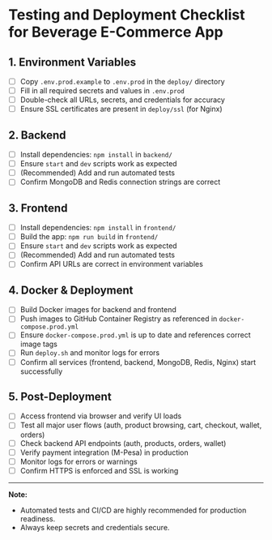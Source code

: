 # Testing and Deployment Checklist for Beverage E-Commerce App

## 1. Environment Variables
- [ ] Copy `.env.prod.example` to `.env.prod` in the `deploy/` directory
- [ ] Fill in all required secrets and values in `.env.prod`
- [ ] Double-check all URLs, secrets, and credentials for accuracy
- [ ] Ensure SSL certificates are present in `deploy/ssl` (for Nginx)

## 2. Backend
- [ ] Install dependencies: `npm install` in `backend/`
- [ ] Ensure `start` and `dev` scripts work as expected
- [ ] (Recommended) Add and run automated tests
- [ ] Confirm MongoDB and Redis connection strings are correct

## 3. Frontend
- [ ] Install dependencies: `npm install` in `frontend/`
- [ ] Build the app: `npm run build` in `frontend/`
- [ ] Ensure `start` and `dev` scripts work as expected
- [ ] (Recommended) Add and run automated tests
- [ ] Confirm API URLs are correct in environment variables

## 4. Docker & Deployment
- [ ] Build Docker images for backend and frontend
- [ ] Push images to GitHub Container Registry as referenced in `docker-compose.prod.yml`
- [ ] Ensure `docker-compose.prod.yml` is up to date and references correct image tags
- [ ] Run `deploy.sh` and monitor logs for errors
- [ ] Confirm all services (frontend, backend, MongoDB, Redis, Nginx) start successfully

## 5. Post-Deployment
- [ ] Access frontend via browser and verify UI loads
- [ ] Test all major user flows (auth, product browsing, cart, checkout, wallet, orders)
- [ ] Check backend API endpoints (auth, products, orders, wallet)
- [ ] Verify payment integration (M-Pesa) in production
- [ ] Monitor logs for errors or warnings
- [ ] Confirm HTTPS is enforced and SSL is working

---

**Note:**
- Automated tests and CI/CD are highly recommended for production readiness.
- Always keep secrets and credentials secure.
